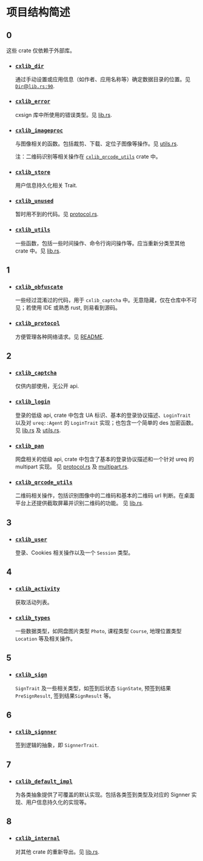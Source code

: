 # 项目结构简述

## 0

这些 crate 仅依赖于外部库。

- ### [`cxlib_dir`](./cxlib_store)

  通过手动设置或应用信息（如作者、应用名称等）确定数据目录的位置。见 [`Dir`@`lib.rs:90`](cxlib_store/src/lib.rs).
- ### [`cxlib_error`](./cxlib_error)

  cxsign 库中所使用的错误类型。见 [lib.rs](cxlib_error/src/lib.rs).
- ### [`cxlib_imageproc`](./cxlib_imageproc)

  与图像相关的函数。包括裁剪、下载、定位子图像等操作。见 [utils.rs](cxlib_imageproc/src/utils.rs).

  注：二维码识别等相关操作在 [`cxlib_qrcode_utils`](./cxlib_qrcode_utils) crate 中。
- ### [`cxlib_store`](./cxlib_store)

  用户信息持久化相关 Trait.
- ### [`cxlib_unused`](./cxlib_unused)

  暂时用不到的代码。见 [protocol.rs](cxlib_unused/src/protocol.rs).
- ### [`cxlib_utils`](./cxlib_utils)

  一些函数，包括一些时间操作、命令行询问操作等。应当重新分类至其他 crate 中。见 [lib.rs](cxlib_utils/src/lib.rs).

## 1

- ### [`cxlib_obfuscate`](./cxlib_obfuscate)

  一些经过混淆过的代码，用于 `cxlib_captcha` 中。无意隐藏，仅在仓库中不可见；若使用 IDE 或熟悉 rust, 则易看到源码。
- ### [`cxlib_protocol`](./cxlib_protocol)

  方便管理各种网络请求。见 [README](cxlib_protocol/README.md).

## 2

- ### [`cxlib_captcha`](./cxlib_captcha)

  仅供内部使用，无公开 api.
- ### [`cxlib_login`](./cxlib_login)

  登录的低级 api, crate 中包含 UA 标识、基本的登录协议描述、`LoginTrait` 以及对 `ureq::Agent` 的 `LoginTrait`
  实现；也包含一个简单的 des 加密函数。
  见 [lib.rs](cxlib_login/src/lib.rs) 及 [utils.rs](cxlib_login/src/utils.rs).
- ### [`cxlib_pan`](./cxlib_pan)

  网盘相关的低级 api, crate 中包含了基本的登录协议描述和一个针对 ureq 的 multipart
  实现。
  见 [protocol.rs](cxlib_pan/src/protocol.rs) 及 [multipart.rs](cxlib_pan/src/multipart.rs).
- ### [`cxlib_qrcode_utils`](./cxlib_qrcode_utils)

  二维码相关操作，包括识别图像中的二维码和基本的二维码 url 判断。在桌面平台上还提供截取屏幕并识别二维码的功能。
  见 [lib.rs](cxlib_qrcode_utils/src/lib.rs).

## 3

- ### [`cxlib_user`](./cxlib_user)

  登录、Cookies 相关操作以及一个 `Session` 类型。

## 4

- ### [`cxlib_activity`](./cxlib_activity)

  获取活动列表。
- ### [`cxlib_types`](./cxlib_types)

  一些数据类型，如网盘图片类型 `Photo`, 课程类型 `Course`, 地理位置类型 `Location` 等及相关操作。

## 5

- ### [`cxlib_sign`](./cxlib_sign)

  `SignTrait` 及一些相关类型，如签到后状态 `SignState`, 预签到结果 `PreSignResult`, 签到结果`SignResult` 等。

## 6

- ### [`cxlib_signner`](./cxlib_signner)

  签到逻辑的抽象，即 `SignnerTrait`.

## 7

- ### [`cxlib_default_impl`](./cxlib_default_impl)

  为各类抽象提供了可覆盖的默认实现。包括各类签到类型及对应的 Signner 实现、用户信息持久化的实现等。

## 8

- ### [`cxlib_internal`](./cxlib_internal)

  对其他 crate 的重新导出。见 [lib.rs](cxlib_internal/src/lib.rs).